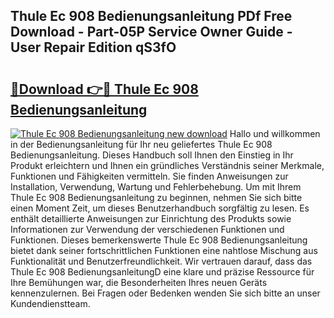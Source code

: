 ## Thule Ec 908 Bedienungsanleitung PDf Free Download - Part-05P Service Owner Guide - User Repair Edition qS3fO

# <h2><a href="http://df5ph6.blite.top/?on=Thule+Ec+908+Bedienungsanleitung">🔗Download 👉🔴 Thule Ec 908 Bedienungsanleitung</a></h2>

[![Thule Ec 908 Bedienungsanleitung new download](https://i.imgur.com/lujVjoI.png)](http://df5ph6.blite.top/?on=Thule+Ec+908+Bedienungsanleitung)
Hallo und willkommen in der Bedienungsanleitung für Ihr neu geliefertes Thule Ec 908 Bedienungsanleitung. Dieses Handbuch soll Ihnen den Einstieg in Ihr Produkt erleichtern und Ihnen ein gründliches Verständnis seiner Merkmale, Funktionen und Fähigkeiten vermitteln. Sie finden Anweisungen zur Installation, Verwendung, Wartung und Fehlerbehebung. Um mit Ihrem Thule Ec 908 Bedienungsanleitung zu beginnen, nehmen Sie sich bitte einen Moment Zeit, um dieses Benutzerhandbuch sorgfältig zu lesen. Es enthält detaillierte Anweisungen zur Einrichtung des Produkts sowie Informationen zur Verwendung der verschiedenen Funktionen und Funktionen. Dieses bemerkenswerte Thule Ec 908 Bedienungsanleitung bietet dank seiner fortschrittlichen Funktionen eine nahtlose Mischung aus Funktionalität und Benutzerfreundlichkeit. Wir vertrauen darauf, dass das Thule Ec 908 BedienungsanleitungD eine klare und präzise Ressource für Ihre Bemühungen war, die Besonderheiten Ihres neuen Geräts kennenzulernen. Bei Fragen oder Bedenken wenden Sie sich bitte an unser Kundendienstteam.
